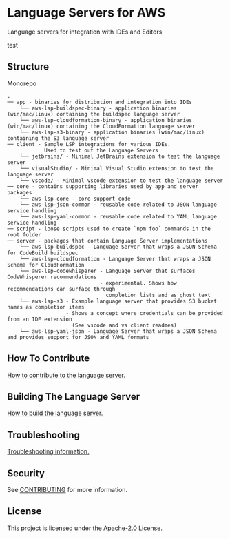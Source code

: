 # Language Servers for AWS

Language servers for integration with IDEs and Editors

test

## Structure

Monorepo

```
.
── app - binaries for distribution and integration into IDEs
    └── aws-lsp-buildspec-binary - application binaries (win/mac/linux) containing the buildspec language server
    └── aws-lsp-cloudformation-binary - application binaries (win/mac/linux) containing the CloudFormation language server
    └── aws-lsp-s3-binary - application binaries (win/mac/linux) containing the S3 language server
── client - Sample LSP integrations for various IDEs.
            Used to test out the Language Servers
    └── jetbrains/ - Minimal JetBrains extension to test the language server
    └── visualStudio/ - Minimal Visual Studio extension to test the language server
    └── vscode/ - Minimal vscode extension to test the language server
── core - contains supporting libraries used by app and server packages
    └── aws-lsp-core - core support code
    └── aws-lsp-json-common - reusable code related to JSON language service handling
    └── aws-lsp-yaml-common - reusable code related to YAML language service handling
── script - loose scripts used to create `npm foo` commands in the root folder
── server - packages that contain Language Server implementations
    └── aws-lsp-buildspec - Language Server that wraps a JSON Schema for CodeBuild buildspec
    └── aws-lsp-cloudformation - Language Server that wraps a JSON Schema for CloudFormation
    └── aws-lsp-codewhisperer - Language Server that surfaces CodeWhisperer recommendations
                              - experimental. Shows how recommendations can surface through
                                completion lists and as ghost text
    └── aws-lsp-s3 - Example language server that provides S3 bucket names as completion items
                   - Shows a concept where credentials can be provided from an IDE extension
                     (See vscode and vs client readmes)
    └── aws-lsp-yaml-json - Language Server that wraps a JSON Schema and provides support for JSON and YAML formats
```

## How To Contribute

[How to contribute to the language server.](CONTRIBUTING.md#contributing)

## Building The Language Server

[How to build the language server.](CONTRIBUTING.md#building-the-language-server)

## Troubleshooting

[Troubleshooting information.](CONTRIBUTING.md#troubleshooting)

## Security

See [CONTRIBUTING](CONTRIBUTING.md#security-issue-notifications) for more information.

## License

This project is licensed under the Apache-2.0 License.
